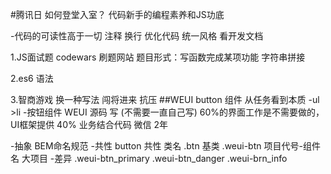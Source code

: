 #腾讯日
如何登堂入室？
代码新手的编程素养和JS功底

-代码的可读性高于一切
    注释  换行
    优化代码
        统一风格
        看开发文档
    
1.JS面试题
    codewars 刷题网站  题目形式：写函数完成某项功能
    字符串拼接

2.es6 语法

3.智商游戏
    换一种写法
    闯将进来  抗压
##WEUI button 组件
从任务看到本质
-ul >li
-按钮组件 WEUI 源码  写 (不需要一直自己写)
    60%的界面工作是不需要做的，UI框架提供
    40% 业务结合代码
    微信 2年

-抽象 BEM命名规范
    -共性
       button 共性 类名 .btn 基类   .weui-btn
       项目代号-组件名 大项目
    -差异
        .weui-btn_primary
        .weui-btn_danger
        .weui-brn_info
